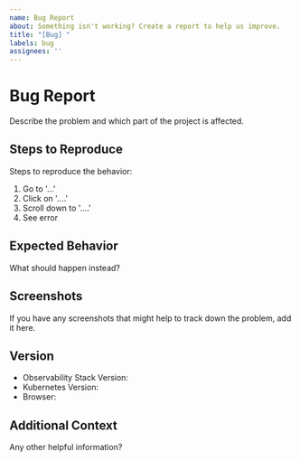 ```yaml
---
name: Bug Report
about: Something isn't working? Create a report to help us improve.
title: "[Bug] "
labels: bug
assignees: ''
---
```


# Bug Report
Describe the problem and which part of the project is affected.

## Steps to Reproduce
Steps to reproduce the behavior:
1. Go to '...'
2. Click on '....'
3. Scroll down to '....'
4. See error

## Expected Behavior
What should happen instead?

## Screenshots
If you have any screenshots that might help to track down the problem, add it here.

## Version
 - Observability Stack Version:
 - Kubernetes Version:
 - Browser:

## Additional Context
Any other helpful information?
